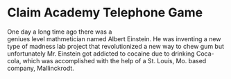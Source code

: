 ﻿# Claim Academy Telephone Game

One day a long time ago there was a  
geniues level mathmetician  named Albert Einstein.
He was inventing a new type of
madness lab project
that revolutionized 
a new way to chew gum 
but unfortunately Mr. Einstein got
addicted to cocaine due to drinking Coca-cola,
which was accomplished with the help of a St. Louis, Mo. based company,
 Mallinckrodt.